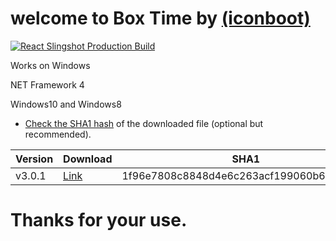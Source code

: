 # welcome to Box Time by [(iconboot)](https://twitter.com/iconboot)
                                   
                                       
                                       
                  
 
  
  

[![React Slingshot Production Build](https://raw.githubusercontent.com/iconboot/box.time/master/box%20Time/1490655279_box_wooden.ico)](https://www.youtube.com/watch?v=Si8h6ndx6Jo/) 


   

Works on Windows

NET Framework 4

Windows10 and Windows8


* [Check the SHA1 hash](https://www.virustotal.com/#/home/url) of the downloaded file (optional but recommended).

 
 | Version | Download | SHA1 |
|---------|----------|------|
| v3.0.1  | [Link](https://github.com/iconboot/box.time/blob/master/box%20Time/bin/Debug/box%20time.exe?raw=true) | 1f96e7808c8848d4e6c263acf199060b69e68030  |

 
 

# Thanks for your use.
